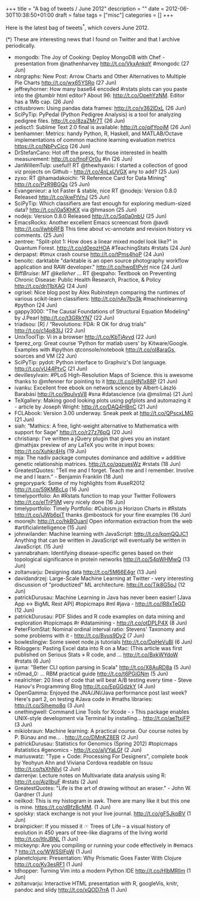 +++
title = "A bag of tweets / June 2012"
description = ""
date = 2012-06-30T10:38:50+01:00
draft = false
tags = ["misc"]
categories = []
+++

Here is the latest bag of tweets<sup>\*</sup>, which covers June 2012.

<!--more-->

(\*) These are interesting news that I found on Twitter and that I archive periodically.

- mongodb: The Joy of Cooking: Deploy MongoDB with Chef - presentation from @nathenharvey <http://t.co/VkxAnkpY> #mongodc (27 Jun)
- nbrgraphs: New Post: Arrow Charts and Other Alternatives to Multiple Pie Charts <http://t.co/wx65YSRo> (27 Jun)
- jeffreyhorner: How many base64 encoded #rstats plots can you paste into the @tumblr html editor? About 96: <http://t.co/OpehYzNM>. Editor has a 1Mb cap. (26 Jun)
- ctitusbrown: Using pandas data frames: <http://t.co/v362lDxL> (26 Jun)
- SciPyTip: PyPedal (Python Pedigree Analysis) is a tool for analyzing pedigree files. <http://t.co/8zaZMr7T> (26 Jun)
- jedisct1: Sublime Text 2.0 final is available: <http://t.co/qifYoojM> (26 Jun)
- benhamner: Metrics: handy Python, R, Haskell, and MATLAB/Octave implementations of common machine learning evaluation metrics <https://t.co/NbPvCico> (26 Jun)
- DrStefanCano: Hot off the press, for those interested in health measurement: <http://t.co/fnoFOr0u> #in (26 Jun)
- JanWillemTulp: useful!! RT @thewhyaxis: I started a collection of good viz projects on Github - <http://t.co/4nLxUVGX> any to add? (25 Jun)
- zyxo: RT @hamadakoichi: “R Reference Card for Data Mining” <http://t.co/PzR9BGQs> (25 Jun)
- Evangenieur: a lot Faster & stable, nice RT @nodejs: Version 0.8.0 Released
  <http://t.co/jkwFtVnJ> (25 Jun)
- SciPyTip: Which classifiers are fast enough for exploring medium-sized data? <http://t.co/i0a5KhKX> via @hmason (25 Jun)
- nodejs: Version 0.8.0 Released <http://t.co/Sq0a0nbU> (25 Jun)
- EmacsRocks: Another excellent Emacs screencast from @avdi <http://t.co/iIwhbRFB> This time about vc-annotate and revision history vs comments. (25 Jun)
- zentree: "Split-plot 1: How does a linear mixed model look like?" in Quantum Forest. <http://t.co/d0eqzHOA> #TeachingStats #rstats (24 Jun)
- derpapst: #tmux crash course <http://t.co/tPms4hoP> (24 Jun)
- benoitc: darktable "darktable is an open source photography workflow application and RAW developer." <http://t.co/hwqEtPvH> nice (24 Jun)
- Biff*Bruise: MT @kelleher* ... RT @eqpaho: Textbook on Preventing Chronic Disease: Public Health Research, Practice, & Policy <http://t.co/dn11bXAG> (24 Jun)
- ogrisel: Nice blog post by Alex Rubinsteyn comparing the runtimes of various scikit-learn classifiers: <http://t.co/nAv7bv3k> #machinelearning #python (24 Jun)
- gappy3000: "The Causal Foundations of Structural Equation Modeling" by J.Pearl <http://t.co/t3GRkYN7> (22 Jun)
- triadsou: [R] / “Revolutions: FDA: R OK for drug trials” <http://t.co/c14p83IJ> (22 Jun)
- UnixToolTip: Vi in a browser <http://t.co/KbTjAvvd> (22 Jun)
- fperez_org: Great course 'Python for matlab users' by Kitware/Google. Examples with #ipython qtconsole/notebook <http://t.co/oI8araGs>, sources and VM (22 Jun)
- SciPyTip: pydot: Python interface to Graphviz's Dot language. <http://t.co/vU44PtvC> (21 Jun)
- devillesylvain: #PLoS High-Resolution Maps of Science. this is awesome thanks to @mfenner for pointing to it <http://t.co/jHN1x88P> (21 Jun)
- ivanku: Excellent free ebook on network science by Albert-László Barabási <http://t.co/9quIvsV8> #sna #datascience (via @mslima) (21 Jun)
- TeXgallery: Making good looking plots using pgfplots and automazing it - article by Joseph Wright: <http://t.co/DAQ4HBnC> (21 Jun)
- FCLAbook: Version 3.00 underway. Sneak peek at <http://t.co/QPscxLMG> (21 Jun)
- siah: “Mathics: A free, light-weight alternative to Mathematica with support for Sage” <http://t.co/r27z76pQ> (20 Jun)
- christianp: I've written a jQuery plugin that gives you an instant @mathjax preview of any LaTeX you write in input boxes: <http://t.co/Xuhkr4Hs> (19 Jun)
- mja: The nadiv package computes dominance and additive × additive genetic relationship matrices. <http://t.co/qqzuesWz> #rstats (18 Jun)
- GreatestQuotes: "Tell me and I forget. Teach me and I remember. Involve me and I learn." - Benjamin Franklin (18 Jun)
- gregorypark: Some of my highlights from #useR2012 <http://t.co/59KMBcLq> (16 Jun)
- timelyportfolio: An #Rstats function to map your Twitter Followers <http://t.co/eITrP1jM> very nicely done (16 Jun)
- timelyportfolio: Timely Portfolio: #Cubism.js Horizon Charts in #Rstats <http://t.co/jJWb6piT> thanks @mbostock for your fine examples (16 Jun)
- moorejh: <http://t.co/hkBOuanI> Open information extraction from the web #artificialintelligence (15 Jun)
- johnwilander: Machine learning with JavaScript: <http://t.co/kpmQQJC1> Anything that can be written in JavaScript will eventually be written in JavaScript. (15 Jun)
- yannabraham: Identifying disease-specific genes based on their topological significance in protein networks <http://t.co/54pWHMwQ> (13 Jun)
- zoltanvarju: Designing data <http://t.co/5M66E4gr> (13 Jun)
- davidandrzej: Large-Scale Machine Learning at Twitter - very interesting discussion of "productized" ML architecture. <http://t.co/Tik8G5pJ> (12 Jun)
- patrickDurusau: Machine Learning in Java has never been easier! [Java App <-> BigML Rest API] #topicmaps #ml #java - <http://t.co/lR8xTeGD> (12 Jun)
- patrickDurusau: PDF Slides and R code examples on data mining and exploration #topicmaps #r #datamining - <http://t.co/otDPLP4X> (8 Jun)
- PeterFlomStat: Nominal ordinal interval ratio: Stevens' Taxonomy and some problems with it - <http://t.co/Byus9Dy2> (7 Jun)
- bowleslingjw: Some sweet node.js tutorials <http://t.co/DqHeVuBl> (6 Jun)
- Rbloggers: Pasting Excel data into R on a Mac:
  (This article was first published on Serious Stats » R code, and ... <http://t.co/BxkWYdoW> #rstats (6 Jun)
- ijuma: "Better CLI option parsing in Scala" <http://t.co/X8AuRD8a> (5 Jun)
- n0mad_0: ... RBM practical guide <http://t.co/t6PGiGNm> (5 Jun)
- nealrichter: 20 lines of code that will beat A/B testing every time - Steve Hanov's Programming Blog <http://t.co/EpGGdzkY> (4 Jun)
- OpenGamma: Enjoyed the JNA/JNI/Java performance post last week? Here's part 2, on testing #Java code in #maths libraries: <http://t.co/Sihemo8q> (3 Jun)
- onethingwell: Command Line Tools for Xcode - › This package enables UNIX-style development via Terminal by installing... <http://t.co/aeTtxjFP> (3 Jun)
- mikiobraun: Machine learning: A practical course. Our course notes by P. Bünau and me... . <http://t.co/DMnKZ8ER> (2 Jun)
- patrickDurusau: Statistics for Genomics (Spring 2012) #topicmaps #statistics #genomics - <http://t.co/ajVYaLGf> (2 Jun)
- mariuswatz: "Type + Code: Processing For Designers", complete book by Yeohyun Ahn and Viviana Cordova readable on Issuu <http://t.co/tsXhNIyI> (2 Jun)
- darrenjw: Lecture notes on Multivariate data analysis using R: <http://t.co/AjzIlbuF> #rstats (2 Jun)
- GreatestQuotes: "Life is the art of drawing without an eraser." - John W. Gardner (1 Jun)
- neilkod: This is my histogram in awk. There are many like it but this one is mine. <https://t.co/dBfzBcMM>. (1 Jun)
- spolsky: stack exchange is not your live journal. <http://t.co/gF5JkpBV> (1 Jun)
- brainpicker: If you missed it ☞ Trees of Life – a visual history of evolution in 450 years of tree-like diagrams of the living world <http://t.co/ItlrJBNL> (1 Jun)
- mickeynp: Are you compiling or running your code effectively in #emacs ? <http://t.co/WWSSlFpW> (1 Jun)
- planetclojure: Presentation: Why Prismatic Goes Faster With Clojure <http://t.co/Ky3esRF1> (1 Jun)
- tdhopper: Turning Vim into a modern Python IDE <http://t.co/HIbMRllm> (1 Jun)
- zoltanvarju: Interactive HTML presentation with R, googleVis, knitr, pandoc and slidy <http://t.co/xQOD7rrA> (1 Jun)
